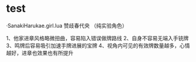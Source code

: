 # test

·SanakiHarukae.girl.lua
赞歧春代央
（纯实验角色）

1、他家进章风格略微扭曲，容易陷入错误做牌路线
2、自身不容易无端入手铳牌
3、鸣牌后容易吸引加速手牌进展的宝牌
4、视角内可见的有效牌数量越多，心情越好，进章也效果也有所提升
